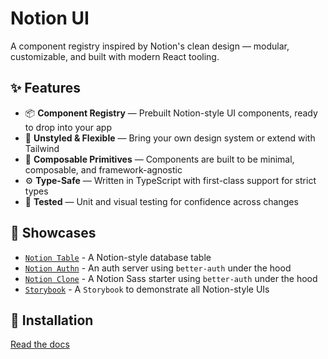 # Notion UI

A component registry inspired by Notion's clean design — modular, customizable, and built with modern React tooling.

## ✨ Features

- 📦 **Component Registry** — Prebuilt Notion-style UI components, ready to drop into your app
- 🎨 **Unstyled & Flexible** — Bring your own design system or extend with Tailwind
- 🧩 **Composable Primitives** — Components are built to be minimal, composable, and framework-agnostic
- ⚙️ **Type-Safe** — Written in TypeScript with first-class support for strict types
- 🧪 **Tested** — Unit and visual testing for confidence across changes

## 🎯 Showcases

- [`Notion Table`](https://notion-table-view.vercel.app/) - A Notion-style database table
- [`Notion Authn`](https://notion-authn.vercel.app/) - An auth server using `better-auth` under the hood
- [`Notion Clone`](https://notion-sass-demo.vercel.app/) - A Notion Sass starter using `better-auth` under the hood
- [`Storybook`](https://notion-kit.vercel.app/) - A `Storybook` to demonstrate all Notion-style UIs

## 🚀 Installation

[Read the docs](https://notion-ui.vercel.app/)
